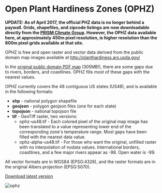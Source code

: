 Open Plant Hardiness Zones (OPHZ)
===

**UPDATE: As of April 2017, the official PHZ data is no longer behind a paywall.  Grids, shapefiles, and zipcode listings are now downloadable directly from the [PRISM Climate Group](http://prism.oregonstate.edu/projects/plant_hardiness_zones.php).  However, the OPHZ data available here, at approximately 450m pixel resolution, is higher resolution than the 800m pixel grids available at that site.**

OPHZ is free and open raster and vector data derived from the public domain map images available at http://planthardiness.ars.usda.gov/

In the [original public domain PDF map](http://planthardiness.ars.usda.gov/PHZMWeb/Images/All_states_halfzones_poster_rgb_300dpi.pdf) (305MB!), there are some gaps due to rivers, borders, and coastlines.  OPHZ fills most of these gaps with the nearest values.

OPHZ currently covers the 48 contiguous US states (US48), and is available in the following formats:
* **shp** - national polygon shapefile
* **geojson** - polygon geojson files (one for each state)
* **topojson** - national topojson file
* **tif** - GeoTiff raster, two versions:
  * ophz-us48.tif - Each colored pixel of the original map image has been translated to a value representing lower end of the corresponding zone's temperature range.  Most gaps have been filled with the nearest data value.
  * ophz-alpha-us48.tif - For those who want the original, unfilled raster with no interpolation of nodata values.  International borders, coastlines, and a few major rivers appear as -98.  Open water is -99.

All vector formats are in WGS84 (EPSG:4326), and the raster formats are in the original Albers projection (EPSG:5070).

[Download latest version](https://github.com/kgjenkins/ophz/releases/latest)

![ophz](ophz.png)

